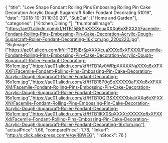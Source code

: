 {
	"title": "Love Shape Fondant Rolling Pins Embossing Rolling Pin Cake Decoration Acrylic Dough Sugarcraft Roller Fondant Decorating 51016",
	"date": "2018-10-31 10:30:20",
	"SubCat": ["Home and Garden"],
	"categories": ["Kitchen,Dining "],
	"thumbnailImage": "https://ae01.alicdn.com/kf/HTB15jBrSpXXXXcuaXXXq6xXFXXXI/Facemile-Fondant-Rolling-Pins-Embossing-Pin-Cake-Decoration-Acrylic-Dough-Sugarcraft-Roller-Fondant-Decorating-16x1cm.jpg_220x220.jpg",
	"BigImage": ["https://ae01.alicdn.com/kf/HTB15jBrSpXXXXcuaXXXq6xXFXXXI/Facemile-Fondant-Rolling-Pins-Embossing-Pin-Cake-Decoration-Acrylic-Dough-Sugarcraft-Roller-Fondant-Decorating-16x1cm.jpg","https://ae01.alicdn.com/kf/HTB1Av0WRpXXXXXNaXXXq6xXFXXXF/Facemile-Fondant-Rolling-Pins-Embossing-Pin-Cake-Decoration-Acrylic-Dough-Sugarcraft-Roller-Fondant-Decorating-16x1cm.jpg","https://ae01.alicdn.com/kf/HTB18P0gSpXXXXXiaFXXq6xXFXXXM/Facemile-Fondant-Rolling-Pins-Embossing-Pin-Cake-Decoration-Acrylic-Dough-Sugarcraft-Roller-Fondant-Decorating-16x1cm.jpg","https://ae01.alicdn.com/kf/HTB1OQI3SXXXXXbkaVXXq6xXFXXXN/Facemile-Fondant-Rolling-Pins-Embossing-Pin-Cake-Decoration-Acrylic-Dough-Sugarcraft-Roller-Fondant-Decorating-16x1cm.jpg","https://ae01.alicdn.com/kf/HTB1lKX0SpXXXXcXXXXXq6xXFXXXd/Facemile-Fondant-Rolling-Pins-Embossing-Pin-Cake-Decoration-Acrylic-Dough-Sugarcraft-Roller-Fondant-Decorating-16x1cm.jpg"],
	"actualPrice": 1.66,
	"comparePrice": 1.78,
	"linkurl": "http://s.click.aliexpress.com/e/qyRBWEG",
	"inStock": 76
}
